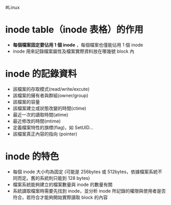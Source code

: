 #Linux 

# inode table（inode 表格）的作用

- **每個檔案固定要佔用 1 個 inode** ，每個檔案也僅能佔用 1 個 inode 
- inode 用來記錄檔案屬性及檔案實際資料放在哪幾號 block 內

# inode 的記錄資料

- 該檔案的存取模式(read/write/excute)
- 該檔案的擁有者與群組(owner/group)
- 該檔案的容量
- 該檔案建立或狀態改變的時間(ctime)
- 最近一次的讀取時間(atime)
- 最近修改的時間(mtime)
- 定義檔案特性的旗標(flag)，如 SetUID...
- 該檔案真正內容的指向 (pointer)

# inode 的特色

- 每個 inode 大小均為固定 (可能是 256bytes 或 512bytes，依據檔案系統不同而定。舊的系統則只能到 128 bytes)
- 檔案系統能夠建立的檔案數量與 inode 的數量有關
- 系統讀取檔案時需要先找到 inode，並分析 inode 所記錄的權限與使用者是否符合，若符合才能夠開始實際讀取 block 的內容
